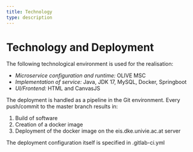 ```yaml
---
title: Technology
type: description
---
```

# Technology and Deployment

The following technological environment is used for the realisation:

- *Microservice configuration and runtime:* OLIVE MSC
- *Implementation of service:* Java, JDK 17, MySQL, Docker, Springboot
- *UI/Frontend:* HTML and CanvasJS


The deployment is handled as a pipeline in the Git environment. Every push/commit to the master branch results in:

1. Build of software
2. Creation of a docker image
3. Deployment of the docker image on the eis.dke.univie.ac.at server

The deployment configuration itself is specified in .gitlab-ci.yml 
